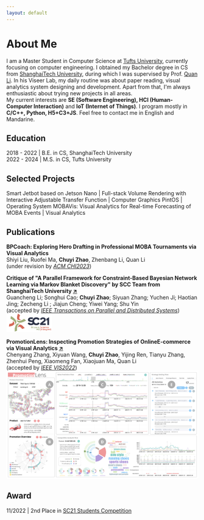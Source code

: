 ```yaml
---
layout: default
---
```

# About Me

I am a Master Student in Computer Science at [Tufts University](https://www.tufts.edu), currently focusing on computer engineering. I obtained my Bachelor degree in CS from [ShanghaiTech University](https://www.shanghaitech.edu.cn/eng/), during which I was supervised by Prof. [Quan Li](https://faculty.sist.shanghaitech.edu.cn/liquan/). In his Viseer Lab, my daily routine was about paper reading, visual analytics system designing and development. Apart from that, I'm always enthusiastic about trying new projects in all areas.     
My current interests are **SE (Software Engineering), HCI (Human-Computer Interaction)** and **IoT (Internet of Things)**. I program mostly in **C/C++, Python, H5+C3+JS**. Feel free to contact me in English and Mandarine.

## Education 

2018 - 2022  | B.E. in CS, ShanghaiTech University   
2022 - 2024  | M.S. in CS, Tufts University

## Selected Projects

Smart Jetbot based on Jetson Nano | Full-stack 
Volume Rendering with Interactive Adjustable Transfer Function | Computer Graphics
PintOS | Operating System
MOBAVis: Visual Analytics for Real-time Forecasting of MOBA Events | Visual Analytics


## Publications

<b>BPCoach: Exploring Hero Drafting in Professional MOBA Tournaments via Visual Analytics</b>    
Shiyi Liu, Ruofei Ma, **Chuyi Zhao**, Zhenbang Li, Quan Li    
(under revision by [_ACM CHI2023_](https://chi2023.acm.org/))


<b>Critique of "A Parallel Framework for Constraint-Based Bayesian Network Learning via Markov Blanket Discovery" by SCC Team from ShanghaiTech University [↗](https://ieeexplore.ieee.org/document/9882379)</b>    
Guancheng Li; Songhui Cao; **Chuyi Zhao**; Siyuan Zhang; Yuchen Ji; Haotian Jing; Zecheng Li ; Jiajun Cheng; Yiwei Yang; Shu Yin    
(accepted by [_IEEE Transactions on Parallel and Distributed Systems_](https://ieeexplore.ieee.org/xpl/mostRecentIssue.jsp?punumber=71))
<a href="https://sc21.supercomputing.org/program/studentssc/student-cluster-competition/"><img src="assets/img/SC21Logo.png" width="120" alt="SC21_logo" /></a>    


<b>PromotionLens: Inspecting Promotion Strategies of OnlineE-commerce via Visual Analytics [↗](https://arxiv.org/abs/2208.01404)</b>    
Chenyang Zhang, Xiyuan Wang, **Chuyi Zhao**, Yijing Ren, Tianyu Zhang, Zhenhui Peng, Xiaomeng Fan, Xiaojuan Ma, Quan Li    
(accepted by [_IEEE VIS2022_](http://ieeevis.org))    
[![promo_ui](assets/img/UI_00.jpg)](https://arxiv.org/abs/2208.01404)    

## Award

11/2022  |  2nd Place in [SC21 Students Competition](https://studentclustercompetition.us/2021/index.html)   
<!-- ## Blogs -->


<!-- Text can be **bold**, _italic_, or ~~strikethrough~~.
  -->
